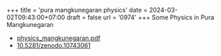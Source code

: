 +++
title = 'pura mangkunegaran physics'
date = 2024-03-02T09:43:00+07:00
draft = false
url = '0974'
+++
Some Physics in Pura Mangkunegaran
<!--more-->

+ [physics_mangkunegaran.pdf](https://osf.io/59zrc)
+ [10.5281/zenodo.10743061](https://zenodo.org/doi/10.5281/zenodo.10743061)
